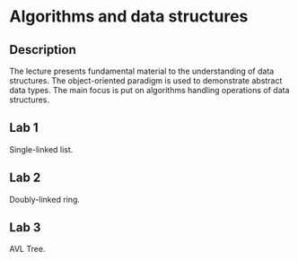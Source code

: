 # Algorithms and data structures

## Description

The lecture presents fundamental material to the understanding of data structures. The object-oriented paradigm is used to demonstrate abstract data types. The main focus is put on algorithms handling operations of data structures.

## Lab 1

Single-linked list.

## Lab 2

Doubly-linked ring.

## Lab 3

AVL Tree.
